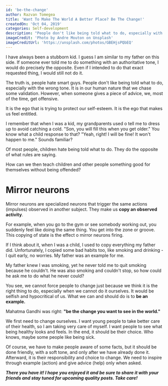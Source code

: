 ```yaml
---
id: 'be-the-change'
author: Razvan Tomegea
title: 'Want To Make The World A Better Place? Be The Change!'
createdOn: 'Oct 04, 2019'
categories: Self-development
description: "People don't like being told what to do, especially with the wrong tone. It is in our human nature that we chase some validation. However, when someone gives a piece of advice, we, most of the time, get offensive."
imageCredit: 'Photo by Andre Mouton on Unsplash'
imageCreditUrl: 'https://unsplash.com/photos/GBEHjsPQbEQ'
---
```


I have always been a stubborn kid. I guess I am similar to my father on this side. If someone ever told me to do something with an authoritative tone, I would do precisely the opposite. Even if I intended to do that exact requested thing, I would still not do it.

The truth is, people hate smart guys. People don't like being told what to do, especially with the wrong tone. It is in our human nature that we chase some validation. However, when someone gives a piece of advice, we, most of the time, get offensive.

It is the ego that is trying to protect our self-esteem. It is the ego that makes us feel entitled.

I remember that when I was a kid, my grandparents used o tell me to dress up to avoid catching a cold. "Son, you will fill this when you get older." You know what a child response to that? "Yeah, right! I will be fine! It won't happen to me." Sounds familiar?

Of most people, children hate being told what to do. They do the opposite of what rules are saying.

How can we then teach children and other people something good for themselves without being offended?

# Mirror neurons

Mirror neurons are specialized neurons that trigger the same actions (impulses) observed in another subject. They make us **copy an observed activity**.

For example, when you go to the gym or see somebody working out, you suddenly feel like doing the same thing. You get into the zone or groove. This copying of state is the effect o mirror neurons firing.

If I think about it, when I was a child, I used to copy everything my father did. Unfortunately, I copied some bad habits too, like smoking and drinking - I quit early, no worries. My father was an example for me.

My father knew I was smoking, yet he never told me to quit smoking because he couldn't. He was also smoking and couldn't stop, so how could he ask me to do what he never could?

You see, we cannot force people to change just because we think it is the right thing to do, especially when we cannot do it ourselves. It would be selfish and hypocritical of us. What we can and should do is to **be an example.**

Mahatma Gandhi was right: **"be the change you want to see in the world."**

We first need to change ourselves. I want young people to take better care of their health, so I am taking very care of myself. I want people to see what being healthy looks and feels. In the end, it should be their choice. Who knows, maybe some people like being sick.

Of course, we have to make people aware of some facts, but it should be done friendly, with a soft tone, and only after we have already done it. Afterward, it is their responsibility and choice to change. We need to inspire through example (action) and give advice (help) only when asked.
<br>

***There you have it! I hope you enjoyed it and be sure to share it with your friends and stay tuned for upcoming quality posts. Take care!***
